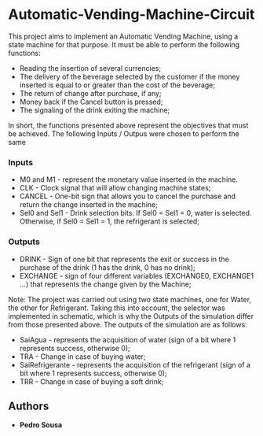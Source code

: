 # Automatic-Vending-Machine-Circuit

This project aims to implement an Automatic Vending Machine, using a state machine for that purpose. It must be able to perform the following functions:
* Reading the insertion of several currencies;
* The delivery of the beverage selected by the customer if the money inserted is equal to or greater than the cost of the beverage;
* The return of change after purchase, if any;
* Money back if the Cancel button is pressed;
* The signaling of the drink exiting the machine;

In short, the functions presented above represent the objectives that must be achieved. The following Inputs / Outpus were chosen to perform the same

### Inputs

* M0 and M1 - represent the monetary value inserted in the machine.
* CLK - Clock signal that will allow changing machine states;
* CANCEL - One-bit sign that allows you to cancel the purchase and return the change inserted in the machine;
* Sel0 and Sel1 - Drink selection bits. If Sel0 = Sel1 = 0, water is selected. Otherwise, if Sel0 = Sel1 = 1, the refrigerant is selected;

### Outputs

* DRINK - Sign of one bit that represents the exit or success in the purchase of the drink (1 has the drink, 0 has no drink);
* EXCHANGE - sign of four different variables (EXCHANGE0, EXCHANGE1 ...) that represents the change given by the Machine;

Note: The project was carried out using two state machines, one for Water, the other for Refrigerant. Taking this into account, the selector was implemented in schematic, which is why the Outputs of the simulation differ from those presented above. The outputs of the simulation are as follows:
* SaiAgua - represents the acquisition of water (sign of a bit where 1 represents success, otherwise 0);
* TRA - Change in case of buying water;
* SaiRefrigerante - represents the acquisition of the refrigerant (sign of a bit where 1 represents success, otherwise 0);
* TRR - Change in case of buying a soft drink;

## Authors

* **Pedro Sousa**
